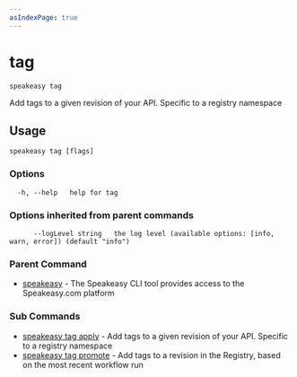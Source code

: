```yaml
---
asIndexPage: true
---
```


# tag  
`speakeasy tag`  


Add tags to a given revision of your API. Specific to a registry namespace  

## Usage

```
speakeasy tag [flags]
```

### Options

```
  -h, --help   help for tag
```

### Options inherited from parent commands

```
      --logLevel string   the log level (available options: [info, warn, error]) (default "info")
```

### Parent Command

* [speakeasy](/docs/speakeasy-reference/cli/getting-started)	 - The Speakeasy CLI tool provides access to the Speakeasy.com platform
### Sub Commands

* [speakeasy tag apply](/docs/speakeasy-reference/cli/tag/apply)	 - Add tags to a given revision of your API. Specific to a registry namespace
* [speakeasy tag promote](/docs/speakeasy-reference/cli/tag/promote)	 - Add tags to a revision in the Registry, based on the most recent workflow run

